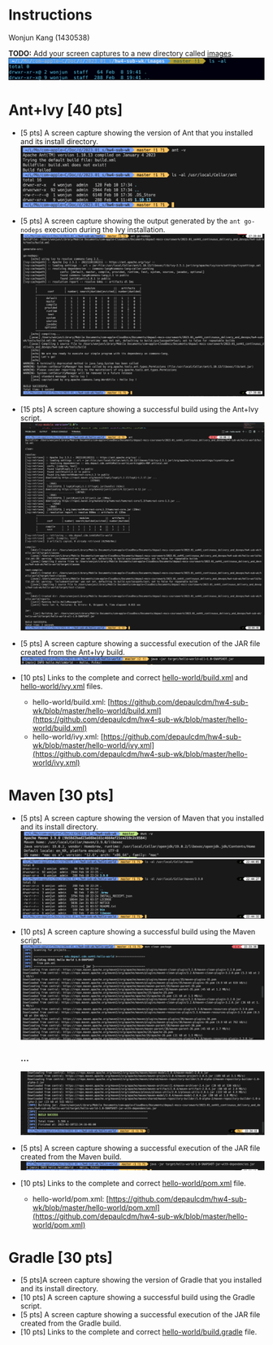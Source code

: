 # Instructions

Wonjun Kang (1430538)

**TODO:** Add your screen captures to a new directory called [images](images).
![Screen Capture #1](images/image-01.png)

<!-- **HINT:** Embed your screen captures as requested in the sections below. You can embed the image using the following syntax:

```
![Screen Capture #1](images/my-screen-capture.jpg)
```

The first argument is the Alt-text for the image. The second argument is the path to the image. Make sure your images are readable and that you save them in a JPG or PNG format. -->

# Ant+Ivy [40 pts]

- [5 pts] A screen capture showing the version of Ant that you installed and its install directory.
  ![Screen Capture #2](images/image-02.png)

- [5 pts] A screen capture showing the output generated by the `ant go-nodeps` execution during the Ivy installation.
  ![Screen Capture #3](images/image-03.png)

- [15 pts] A screen capture showing a successful build using the Ant+Ivy script.
  ![Screen Capture #4](images/image-04.png)
  
- [5 pts] A screen capture showing a successful execution of the JAR file created from the Ant+Ivy build.
  ![Screen Capture #5](images/image-05.png)

- [10 pts] Links to the complete and correct [hello-world/build.xml](hello-world/build.xml) and [hello-world/ivy.xml](hello-world/ivy.xml) files.
  - hello-world/build.xml: [https://github.com/depaulcdm/hw4-sub-wk/blob/master/hello-world/build.xml](https://github.com/depaulcdm/hw4-sub-wk/blob/master/hello-world/build.xml)
  - hello-world/ivy.xml: [https://github.com/depaulcdm/hw4-sub-wk/blob/master/hello-world/ivy.xml](https://github.com/depaulcdm/hw4-sub-wk/blob/master/hello-world/ivy.xml)

# Maven [30 pts]

- [5 pts] A screen capture showing the version of Maven that you installed and its install directory.
  ![Screen Capture #6-1](images/image-06-1.png)
  ![Screen Capture #6-2](images/image-06-2.png)

- [10 pts] A screen capture showing a successful build using the Maven script.
  ![Screen Capture #7](images/image-07.png)
  ### ...
  ![Screen Capture #8](images/image-08.png)

- [5 pts] A screen capture showing a successful execution of the JAR file created from the Maven build.
  ![Screen Capture #9](images/image-09.png)

- [10 pts] Links to the complete and correct [hello-world/pom.xml](hello-world/pom.xml) file.
  - hello-world/pom.xml: [https://github.com/depaulcdm/hw4-sub-wk/blob/master/hello-world/pom.xml](https://github.com/depaulcdm/hw4-sub-wk/blob/master/hello-world/pom.xml)


# Gradle [30 pts]

- [5 pts]A screen capture showing the version of Gradle that you installed and its install directory.
- [10 pts] A screen capture showing a successful build using the Gradle script.
- [5 pts] A screen capture showing a successful execution of the JAR file created from the Gradle build.
- [10 pts] Links to the complete and correct [hello-world/build.gradle](hello-world/build.gradle) file.

